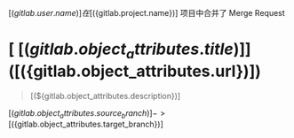 

[(${gitlab.user.name})] 在 [(${gitlab.project.name})] 项目中合并了 Merge Request

# [ [(${gitlab.object_attributes.title})] ]([(${gitlab.object_attributes.url})])

> [(${gitlab.object_attributes.description})]

[(${gitlab.object_attributes.source_branch})] -> [(${gitlab.object_attributes.target_branch})]



